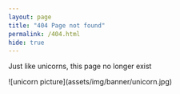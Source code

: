 ```yaml
---
layout: page
title: "404 Page not found"
permalink: /404.html
hide: true
---
```

<p> Just like unicorns, this page no longer exist </p>
![unicorn picture](assets/img/banner/unicorn.jpg)
